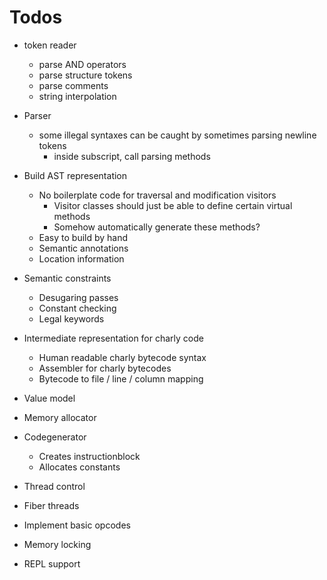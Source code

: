 # Todos

- token reader
  - parse AND operators
  - parse structure tokens
  - parse comments
  - string interpolation

- Parser
  - some illegal syntaxes can be caught by sometimes parsing newline tokens
    - inside subscript, call parsing methods

- Build AST representation
  - No boilerplate code for traversal and modification visitors
    - Visitor classes should just be able to define certain virtual methods
    - Somehow automatically generate these methods?
  - Easy to build by hand
  - Semantic annotations
  - Location information

- Semantic constraints
  - Desugaring passes
  - Constant checking
  - Legal keywords
- Intermediate representation for charly code
  - Human readable charly bytecode syntax
  - Assembler for charly bytecodes
  - Bytecode to file / line / column mapping
- Value model
- Memory allocator
- Codegenerator
  - Creates instructionblock
  - Allocates constants
- Thread control
- Fiber threads
- Implement basic opcodes
- Memory locking
- REPL support
